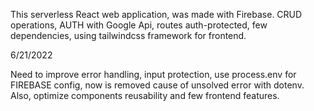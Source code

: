 This serverless React web application, was made with Firebase.
CRUD operations, AUTH with Google Api, routes auth-protected, few dependencies, using tailwindcss framework for frontend.

6/21/2022

Need to improve error handling, input protection, use process.env for FIREBASE config, now is removed cause of unsolved error with dotenv.
Also, optimize components reusability and few frontend features.
